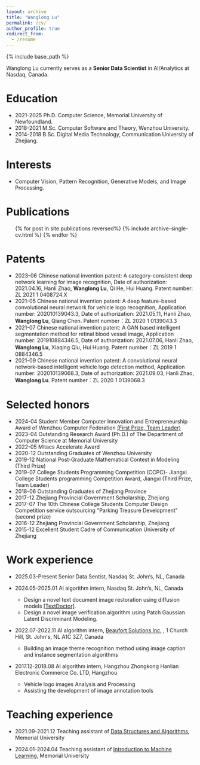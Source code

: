 ```yaml
---
layout: archive
title: "Wanglong Lu"
permalink: /cv/
author_profile: true
redirect_from:
  - /resume
---
```


{% include base_path %}

<!-- <div style="text-align: justify"> -->
Wanglong Lu currently serves as a **Senior Data Scientist** in AI/Analytics at Nasdaq, Canada. 
<!-- He also holds positions as an **Adjunct Supervisor** for PhD and Master's students at Memorial University of Newfoundland and Wenzhou University, working in close collaboration with Prof. Xianta Jiang and Prof. Hanli Zhao.  </div> -->

<!-- I am a Ph.D. student at Ubiquitous Computing and Machine Learning Research Lab ([UCML](https://sites.google.com/view/ucmi/home)), Memorial University of Newfoundland. -->

Education
======
* 2021-2025 Ph.D. Computer Science, Memorial University of Newfoundland.
* 2018-2021 M.Sc. Computer Software and Theory, Wenzhou University.
* 2014-2018 B.Sc. Digital Media Technology, Communication University of Zhejiang.

Interests
======
* Computer Vision, Pattern Recognition, Generative Models, and Image Processing.

Publications
======
<ul>{% for post in site.publications reversed%}
    {% include archive-single-cv.html %}
  {% endfor %}</ul>

Patents
======
* 2023-06 Chinese national invention patent: A category-consistent deep network learning for image recognition, Date of authorization: 2021.04.16, Hanli Zhao, **Wanglong Lu**, Qi He, Hui Huang. Patent number: ZL 2021 1 0408724.X 
* 2021-05 Chinese national invention patent: A deep feature-based convolutional neural network for vehicle logo recognition, Application number: 202010139043.3, Date of authorization: 2021.05.11, Hanli Zhao, **Wanglong Lu**, Qiang Chen. Patent number：ZL 2020 1 0139043.3 
* 2021-07 Chinese national invention patent: A GAN based intelligent segmentation method for retinal blood vessel image, Application number: 201910884346.5, Date of authorization: 2021.07.06, Hanli Zhao, **Wanglong Lu**, Xiaqing Qiu, Hui Huang. Patent number：ZL 2019 1 0884346.5
* 2021-09 Chinese national invention patent: A convolutional neural network-based intelligent vehicle logo detection method, Application number: 202010139068.3, Date of authorization: 2021.09.03, Hanli Zhao, **Wanglong Lu**. Patent number：ZL 2020 1 0139068.3

Selected honors
======
* 2024-04 Student Member Computer Innovation and Entrepreneurship Award of Wenzhou Computer Federation [(First Prize, Team Leader)](https://mp.weixin.qq.com/s/ZGJO5GGNbLVd2j58XkXYvw)
* 2023-04 Outstanding Research Award (Ph.D.) of The Department of Computer Science at Memorial University
* 2022-05 Mitacs Accelerate Award
* 2020-12 Outstanding Graduates of Wenzhou University
* 2019-12 National Post-Graduate Mathematical Contest in Modeling (Third Prize)
* 2019-07 College Students Programming Competition (CCPC)- Jiangxi College Students programming Competition Award, Jiangxi (Third Prize, Team Leader)
* 2018-06 Outstanding Graduates of Zhejiang Province
  <!-- * 2018-06 Outstanding Graduates of Communication University of Zhejiang, China  -->
* 2017-12 Zhejiang Provincial Government Scholarship, Zhejiang
* 2017-07 The 10th Chinese College Students Computer Design Competition service outsourcing "Parking Treasure Development" (second prize)
* 2016-12 Zhejiang Provincial Government Scholarship, Zhejiang
* 2015-12 Excellent Student Cadre of Communication University of Zhejiang

Work experience
======
* 2025.03-Present Senior Data Sentist,  Nasdaq St. John’s, NL, Canada

* 2024.05-2025.01 AI algorithm intern,  Nasdaq St. John’s, NL, Canada
  * Design a novel text document image restoration using diffusion models [[TextDoctor]](https://arxiv.org/abs/2503.04021).
  * Design a novel image verification algorithm using Patch Gaussian Latent Discriminant Modeling.

* 2022.07-2022.11 AI algorithm intern, [Beaufort Solutions Inc.](https://www.beaufortsolutions.com/) , 1 Church Hill, St. John's, NL A1C 3Z7, Canada
  * Building an image theme recognition method using image caption and instance segmentation algorithms
 

* 2017.12-2018.08 AI algorithm intern, Hangzhou Zhongkong Hanlian Electronic Commerce Co. LTD, Hangzhou
  * Vehicle logo images Analysis and Processing
  * Assisting the development of image annotation tools






<!--* Fall 2015: Research Assistant
  * Github University
  * Duties included: Merging pull requests
  * Supervisor: Professor Hub -->

Teaching experience
======
* 2021.09-2021.12 Teaching assistant of [Data Structures and Algorithms](https://www.mun.ca/computerscience/undergraduates/courses/comp-2002-data-structures-and-algorithms/), Memorial University

* 2024.01-2024.04 Teaching assistant of [Introduction to Machine Learning](https://www.mun.ca/computerscience/undergraduates/courses/comp-3202-introduction-to-machine-learning/), Memorial University


<!-- Talks
======
  <ul>{% for post in site.talks %}
    {% include archive-single-talk-cv.html %}
  {% endfor %}</ul>



Service and leadership
======
* Currently signed in to 43 different slack teams -->
